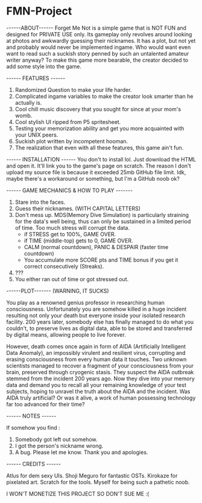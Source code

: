 # FMN-Project
------ABOUT------
Forget Me Not is a simple game that is NOT FUN and designed for PRIVATE USE only. Its gameplay only revolves around looking at photos and awkwardly guessing their nicknames. It has a plot, but not yet and probably would never be implemented ingame. Who would want even want to read such a suckish story penned by such an untalented amateur writer anyway? To make this game more bearable, the creator decided to add some style into the game.

------ FEATURES ------
1. Randomized Question to make your life harder.
2. Complicated ingame variables to make the creator look smarter than he actually is.
3. Cool chill music discovery that you sought for since at your mom's womb.
4. Cool stylish UI ripped from P5 spritesheet.
5. Testing your memorization ability and get you more acquainted with your UNIX peers.
6. Suckish plot written by incompetent hooman.
7. The realization that even with all these features, this game ain't fun.

------ INSTALLATION ------
You don't to install lol. Just download the HTML and open it. It'll link you to the game's page on scratch. The reason I don't upload my source file is because it exceeded 25mb GitHub file limit. Idk, maybe there's a workaround or something, but I'm a GitHub noob ok?

------ GAME MECHANICS & HOW TO PLAY -------
1. Stare into the faces.
2. Guess their nicknames. (WITH CAPITAL LETTERS)
3. Don't mess up.
    MDS(Memory Dive Simulation) is particularly straining for
    the data's well being, thus can only be sustained in a limited 
    period of time. Too much stress will corrupt the data.
    - if STRESS get to 100%, GAME OVER.
    - if TIME (middle-top) gets to 0, GAME OVER.
    - CALM (normal countdown), PANIC & DESPAIR (faster time 
      countdown)
    - You accumulate more SCORE pts and TIME bonus if you get it 
       correct consecutively (Streaks).
4. ???
5. You either ran out of time or got stressed out.

------PLOT------- (WARNING, IT SUCKS)

   You play as a renowned genius professor in researching human consciousness. Unfortunately you are somehow killed in a huge incident resulting not only your death but everyone inside your isolated research facility. 200 years later, somebody else has finally managed to do what you couldn't, to preserve lives as digital data, able to be stored and transferred by digital means, allowing people to live forever.

   However, death comes once again in form of AIDA (Artificially Intelligent Data Anomaly), an impossibly virulent and resilient virus,  corrupting and erasing consciousness from every human data it touches. Two unknown scientists managed to recover a fragment of your consciousness from your brain, preserved through cryogenic stasis. They suspect the AIDA outbreak stemmed from the incident 200 years ago. Now they dive into your memory data and demand you to recall all your remaining knowledge of your test subjects, hoping to unravel the truth about the AIDA and the incident. Was AIDA truly artificial? Or was it alive, a work of human possessing technology far too advanced for their time?

------ NOTES ------

If somehow you find :
1. Somebody got left out somehow.
2. I got the person's nickname wrong.
3. A bug.
Please let me know. Thank you and apologies.

------ CREDITS ------

Atlus for dem sexy UIs.
Shoji Meguro for fantastic OSTs.
Kirokaze for pixelated art.
Scratch for the tools.
Myself for being such a pathetic noob.

I WON'T MONETIZE THIS PROJECT SO DON'T SUE ME :(
